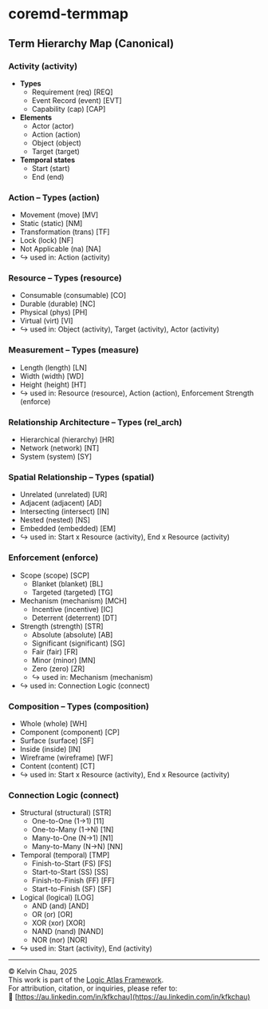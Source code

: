 # coremd-termmap

## Term Hierarchy Map (Canonical)

### Activity (activity)
- **Types**
  - Requirement (req) [REQ]
  - Event Record (event) [EVT]
  - Capability (cap) [CAP]
- **Elements**
  - Actor (actor)
  - Action (action)
  - Object (object)
  - Target (target)
- **Temporal states**
  - Start (start)
  - End (end)

### Action – Types (action)
- Movement (move) [MV]
- Static (static) [NM]
- Transformation (trans) [TF]
- Lock (lock) [NF]
- Not Applicable (na) [NA]
- ↪ used in: Action (activity)

### Resource – Types (resource)
- Consumable (consumable) [CO]
- Durable (durable) [NC]
- Physical (phys) [PH]
- Virtual (virt) [VI]
- ↪ used in: Object (activity), Target (activity), Actor (activity)

### Measurement – Types (measure)
- Length (length) [LN]
- Width (width) [WD]
- Height (height) [HT]
- ↪ used in: Resource (resource), Action (action), Enforcement Strength (enforce)

### Relationship Architecture – Types (rel_arch)
- Hierarchical (hierarchy) [HR]
- Network (network) [NT]
- System (system) [SY]

### Spatial Relationship – Types (spatial)
- Unrelated (unrelated) [UR]
- Adjacent (adjacent) [AD]
- Intersecting (intersect) [IN]
- Nested (nested) [NS]
- Embedded (embedded) [EM]
- ↪ used in: Start x Resource (activity), End x Resource (activity) 

### Enforcement (enforce)
- Scope (scope) [SCP]
  - Blanket (blanket) [BL]
  - Targeted (targeted) [TG]
- Mechanism (mechanism) [MCH]
  - Incentive (incentive) [IC]
  - Deterrent (deterrent) [DT]
- Strength (strength) [STR]
  - Absolute (absolute) [AB]
  - Significant (significant) [SG]
  - Fair (fair) [FR]
  - Minor (minor) [MN]
  - Zero (zero) [ZR]
  - ↪ used in: Mechanism (mechanism)
- ↪ used in: Connection Logic (connect)

### Composition – Types (composition)
- Whole (whole) [WH]
- Component (component) [CP]
- Surface (surface) [SF]
- Inside (inside) [IN]
- Wireframe (wireframe) [WF]
- Content (content) [CT]
- ↪ used in: Start x Resource (activity), End x Resource (activity)

### Connection Logic (connect)
- Structural (structural) [STR]
  - One-to-One (1→1) [11]
  - One-to-Many (1→N) [1N]
  - Many-to-One (N→1) [N1]
  - Many-to-Many (N→N) [NN]
- Temporal (temporal) [TMP]
  - Finish-to-Start (FS) [FS]
  - Start-to-Start (SS) [SS]
  - Finish-to-Finish (FF) [FF]
  - Start-to-Finish (SF) [SF]
- Logical (logical) [LOG]
  - AND (and) [AND]
  - OR (or) [OR]
  - XOR (xor) [XOR]
  - NAND (nand) [NAND]
  - NOR (nor) [NOR]
- ↪ used in: Start (activity), End (activity)

---

© Kelvin Chau, 2025  
This work is part of the [Logic Atlas Framework](https://github.com/kfkchau/logic-atlas/).  
For attribution, citation, or inquiries, please refer to:  
🔗 [https://au.linkedin.com/in/kfkchau](https://au.linkedin.com/in/kfkchau)
